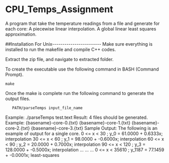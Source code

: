 # CPU_Temps_Assignment
A program that take the temperature readings from a file and generate for each core:
   A piecewise linear interpolation.
   A global linear least squares approximation.


##Installation For Unix------------------------
Make sure everything is installed to run the makefile and compile C++ codes.

Extract the zip file, and navigate to extracted folder. 

To create the executable use the following command in BASH (Command Prompt).

	make

Once the make is complete run the following command to generate the output files.

       PATH/parseTemps input_file_name

Example: ./parseTemps test.text
Result: 4 files should be generated. 
Example: 
{basename}-core-0.{txt}
{basename}-core-1.{txt}
{basename}-core-2.{txt}
{basename}-core-3.{txt}
Sample Output:
The following is an example of output for a single core.
    0 <= x <    30   ; y_0 =              61.0000 +     0.6333x; interpolation
   30 <= x <    60   ; y_1 =              98.0000 +    -0.6000x; interpolation
   60 <= x <    90   ; y_2 =              20.0000 +     0.7000x; interpolation
   90 <= x <   120   ; y_3 =             128.0000 +    -0.5000x; interpolation
   ...
   ...
   ...
    0 <= x < 35610   ; y_1187 =              77.1459 +    -0.0001x; least-squares
